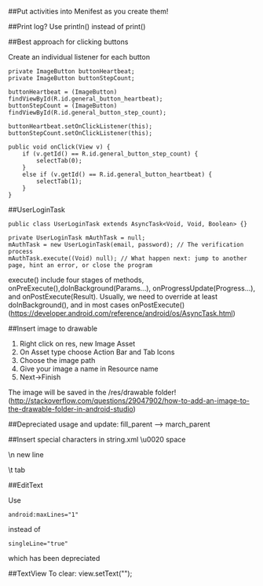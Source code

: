 ##Put activities into Menifest as you create them!

##Print log?
Use println() instead of print()

##Best approach for clicking buttons

Create an individual listener for each button
```
private ImageButton buttonHeartbeat;
private ImageButton buttonStepCount;

buttonHeartbeat = (ImageButton) findViewById(R.id.general_button_heartbeat);
buttonStepCount = (ImageButton) findViewById(R.id.general_button_step_count);

buttonHeartbeat.setOnClickListener(this);
buttonStepCount.setOnClickListener(this);

public void onClick(View v) {
    if (v.getId() == R.id.general_button_step_count) {
        selectTab(0);
    }
    else if (v.getId() == R.id.general_button_heartbeat) {
        selectTab(1);
    }
}
```


##UserLoginTask
```
public class UserLoginTask extends AsyncTask<Void, Void, Boolean> {}

private UserLoginTask mAuthTask = null;
mAuthTask = new UserLoginTask(email, password); // The verification process
mAuthTask.execute((Void) null); // What happen next: jump to another page, hint an error, or close the program
```
execute() include four stages of methods, onPreExecute(),doInBackground(Params...), onProgressUpdate(Progress...), and onPostExecute(Result). Usually, we need to override at least doInBackground(), and in most cases onPostExecute()
(https://developer.android.com/reference/android/os/AsyncTask.html)


##Insert image to drawable

1. Right click on res, new Image Asset
2. On Asset type choose Action Bar and Tab Icons
3. Choose the image path
4. Give your image a name in Resource name
5. Next->Finish

The image will be saved in the /res/drawable folder!
(http://stackoverflow.com/questions/29047902/how-to-add-an-image-to-the-drawable-folder-in-android-studio)

##Depreciated usage and update:
fill_parent --> march_parent



##Insert special characters in string.xml
\u0020    space

\n        new line

\t        tab

##EditText

Use 
```
android:maxLines="1"
```
instead of 
```
singleLine="true"
```
which has been depreciated

##TextView
To clear: view.setText("");

